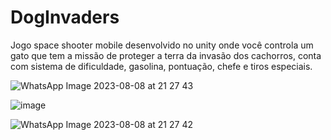 # DogInvaders

Jogo space shooter mobile desenvolvido no unity onde você controla um gato que tem a missão de proteger a terra da invasão dos cachorros, conta com sistema de dificuldade, gasolina, pontuação, chefe e tiros especiais.

![WhatsApp Image 2023-08-08 at 21 27 43](https://github.com/gabs4841/DogInvaders/assets/74026100/5d6bde00-15a6-4959-bd35-66b587fc17ba)

![image](https://github.com/gabs4841/DogInvaders/assets/74026100/e23ddd54-143d-481b-aa28-c30f6011d070)


![WhatsApp Image 2023-08-08 at 21 27 42](https://github.com/gabs4841/DogInvaders/assets/74026100/b2e35d2a-1682-44ce-92c5-eaa4386db9f2)

